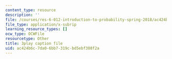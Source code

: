 ```yaml
---
content_type: resource
description: ''
file: /courses/res-6-012-introduction-to-probability-spring-2018/ac424b6c7da06bb7319cbd5ebf308f2a_whbKmwMmB4s.srt
file_type: application/x-subrip
learning_resource_types: []
ocw_type: OCWFile
resourcetype: Other
title: 3play caption file
uid: ac424b6c-7da0-6bb7-319c-bd5ebf308f2a
---
```

